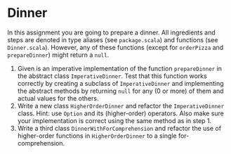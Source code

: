 Dinner
======

In this assignment you are going to prepare a dinner. All ingredients and steps are denoted in type aliases 
(see `package.scala`) and functions (see `Dinner.scala`). However, any of these functions (except for `orderPizza` 
and `prepareDinner`) might return a `null`.

1. Given is an imperative implementation of the function `prepareDinner` in the abstract class `ImperativeDinner`. 
   Test that this function works correctly by creating a subclass of `ImperativeDinner` and implementing the abstract 
   methods by returning `null` for any (0 or more) of them and actual values for the others.
2. Write a new class `HigherOrderDinner` and refactor the `ImperativeDinner` class. Hint: use `Option` and its 
   (higher-order) operators. Also make sure your implementation is correct using the same method as in step 1.
3. Write a third class `DinnerWithForComprehension` and refactor the use of higher-order functions in `HigherOrderDinner` 
   to a single for-comprehension.

